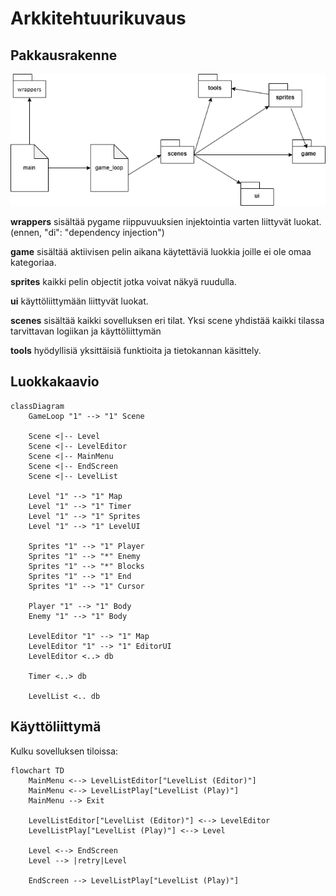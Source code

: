 # Arkkitehtuurikuvaus

## Pakkausrakenne
![Pakkausrakenne](./kuvat/pakkausrakenne.png)

**wrappers** sisältää pygame riippuvuuksien injektointia varten liittyvät luokat. (ennen, "di": "dependency injection")

**game** sisältää aktiivisen pelin aikana käytettäviä luokkia joille ei ole omaa kategoriaa.

**sprites** kaikki pelin objectit jotka voivat näkyä ruudulla.

**ui** käyttöliittymään liittyvät luokat.

**scenes** sisältää kaikki sovelluksen eri tilat. Yksi scene yhdistää kaikki tilassa tarvittavan logiikan ja käyttöliittymän

**tools** hyödyllisiä yksittäisiä funktioita ja tietokannan käsittely.

## Luokkakaavio

```mermaid
classDiagram
    GameLoop "1" --> "1" Scene

    Scene <|-- Level
    Scene <|-- LevelEditor
    Scene <|-- MainMenu
    Scene <|-- EndScreen
    Scene <|-- LevelList

    Level "1" --> "1" Map
    Level "1" --> "1" Timer
    Level "1" --> "1" Sprites
    Level "1" --> "1" LevelUI

    Sprites "1" --> "1" Player
    Sprites "1" --> "*" Enemy
    Sprites "1" --> "*" Blocks
    Sprites "1" --> "1" End
    Sprites "1" --> "1" Cursor

    Player "1" --> "1" Body
    Enemy "1" --> "1" Body

    LevelEditor "1" --> "1" Map
    LevelEditor "1" --> "1" EditorUI
    LevelEditor <..> db

    Timer <..> db

    LevelList <.. db
```

## Käyttöliittymä
Kulku sovelluksen tiloissa:
```mermaid
flowchart TD
    MainMenu <--> LevelListEditor["LevelList (Editor)"]
    MainMenu <--> LevelListPlay["LevelList (Play)"]
    MainMenu --> Exit

    LevelListEditor["LevelList (Editor)"] <--> LevelEditor
    LevelListPlay["LevelList (Play)"] <--> Level

    Level <--> EndScreen
    Level --> |retry|Level

    EndScreen --> LevelListPlay["LevelList (Play)"]
  
```




